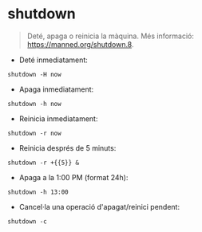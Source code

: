 # shutdown

> Deté, apaga o reinicia la màquina.
> Més informació: <https://manned.org/shutdown.8>.

- Deté inmediatament:

`shutdown -H now`

- Apaga inmediatament:

`shutdown -h now`

- Reinicia inmediatament:

`shutdown -r now`

- Reinicia després de 5 minuts:

`shutdown -r +{{5}} &`

- Apaga a la 1:00 PM (format 24h):

`shutdown -h 13:00`

- Cancel·la una operació d'apagat/reinici pendent:

`shutdown -c`
